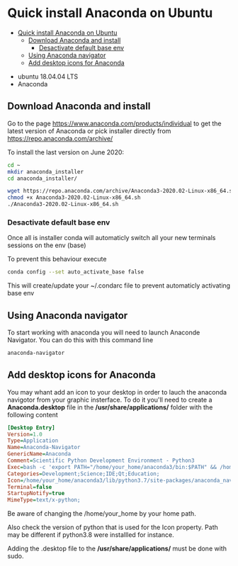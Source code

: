 # Quick install Anaconda on Ubuntu

- [Quick install Anaconda on Ubuntu](#quick-install-anaconda-on-ubuntu)
  * [Download Anaconda and install](#download-anaconda-and-install)
    + [Desactivate default base env](#desactivate-default-base-env)
  * [Using Anaconda navigator](#using-anaconda-navigator)
  * [Add desktop icons for Anaconda](#add-desktop-icons-for-anaconda)

* ubuntu 18.04.04 LTS
* Anaconda

## Download Anaconda and install

Go to the page https://www.anaconda.com/products/individual to get the latest version of Anaconda or pick installer directly from https://repo.anaconda.com/archive/

To install the last version on June 2020:

```sh
cd ~
mkdir anaconda_installer
cd anaconda_installer/

wget https://repo.anaconda.com/archive/Anaconda3-2020.02-Linux-x86_64.sh
chmod +x Anaconda3-2020.02-Linux-x86_64.sh
./Anaconda3-2020.02-Linux-x86_64.sh
```

### Desactivate default base env

Once all is installer conda will automaticly switch all your new terminals sessions on the env (base)

To prevent this behaviour execute

```sh
conda config --set auto_activate_base false
```

This will create/update your ~/.condarc file to prevent automaticly activating base env


## Using Anaconda navigator

To start working with anaconda you will need to launch Anaconde Navigator. You can do this with this command line

```sh
anaconda-navigator
```

## Add desktop icons for Anaconda

You may whant add an icon to your desktop in order to lauch the anaconda navigotor from your graphic insterface. To do it you'll need to create a **Anaconda.desktop** file in the **/usr/share/applications/** folder with the following content

```ini
[Desktop Entry]
Version=1.0
Type=Application
Name=Anaconda-Navigator
GenericName=Anaconda
Comment=Scientific Python Development Environment - Python3
Exec=bash -c 'export PATH="/home/your_home/anaconda3/bin:$PATH" && /home/your_home/anaconda3/bin/anaconda-navigator'
Categories=Development;Science;IDE;Qt;Education;
Icon=/home/your_home/anaconda3/lib/python3.7/site-packages/anaconda_navigator/static/images/anaconda-icon-256x256.png
Terminal=false
StartupNotify=true
MimeType=text/x-python;
```

Be aware of changing the /home/your_home by your home path.

Also check the version of python that is used for the Icon property. Path may be different if python3.8 were installled for instance. 

Adding the .desktop file to the **/usr/share/applications/** must be done with sudo.
